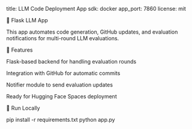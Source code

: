 title: LLM Code Deployment App sdk: docker app_port: 7860 license: mit

🧠 Flask LLM App

This app automates code generation, GitHub updates, and evaluation notifications for multi-round LLM evaluations.

🚀 Features

Flask-based backend for handling evaluation rounds

Integration with GitHub for automatic commits

Notifier module to send evaluation updates

Ready for Hugging Face Spaces deployment

🐳 Run Locally

pip install -r requirements.txt
python app.py
